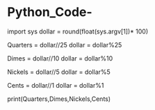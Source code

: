 # Python_Code-

import sys 
dollar = round(float(sys.argv[1])* 100)

Quarters = dollar//25
dollar = dollar%25

Dimes = dollar//10
dollar = dollar%10

Nickels = dollar//5
dollar = dollar%5

Cents = dollar//1
dollar = dollar%1

print(Quarters,Dimes,Nickels,Cents)
